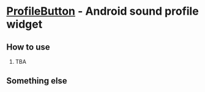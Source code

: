 [ProfileButton](https://github.com/zerowang/ProfileButton) - Android sound profile widget
=====================================================================

How to use
--------------------------------------
1. TBA

Something else
--------------------------------------
